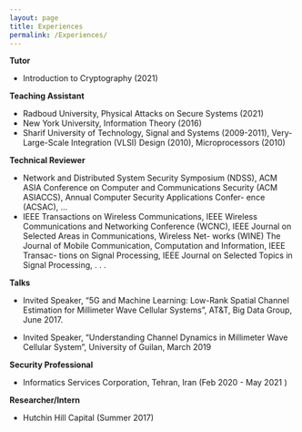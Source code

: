 ```yaml
---
layout: page
title: Experiences
permalink: /Experiences/
---
```


**Tutor**
- Introduction to Cryptography (2021)

**Teaching Assistant**
- Radboud University, Physical Attacks on Secure Systems (2021)
- New York University, Information Theory (2016)
- Sharif University of Technology, Signal and Systems (2009-2011), Very-Large-Scale Integration (VLSI) Design (2010), Microprocessors (2010)

**Technical Reviewer**
- Network and Distributed System Security Symposium (NDSS), ACM ASIA Conference on Computer
and Communications Security (ACM ASIACCS), Annual Computer Security Applications Confer-
ence (ACSAC), ...
- IEEE Transactions on Wireless Communications, IEEE Wireless Communications and
Networking Conference (WCNC), IEEE Journal on Selected Areas in Communications, Wireless Net-
works (WINE) The Journal of Mobile Communication, Computation and Information, IEEE Transac-
tions on Signal Processing, IEEE Journal on Selected Topics in Signal Processing, . . .

**Talks**
- Invited Speaker, “5G and Machine Learning: Low-Rank Spatial Channel Estimation for Millimeter
Wave Cellular Systems”, AT&T, Big Data Group, June 2017.

- Invited Speaker, “Understanding Channel Dynamics in Millimeter Wave Cellular System”, University of Guilan, March 2019

**Security Professional**
- Informatics Services Corporation, Tehran, Iran (Feb 2020 - May 2021 )

**Researcher/Intern**
- Hutchin Hill Capital (Summer 2017) 






